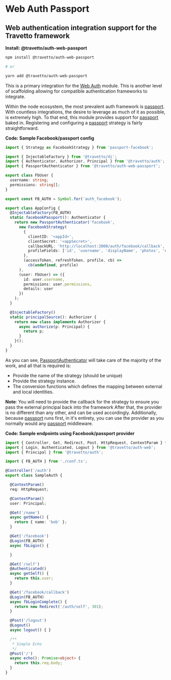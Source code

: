 <!-- This file was generated by @travetto/doc and should not be modified directly -->
<!-- Please modify https://github.com/travetto/travetto/tree/main/module/auth-web-passport/DOC.tsx and execute "npx trv doc" to rebuild -->
# Web Auth Passport

## Web authentication integration support for the Travetto framework

**Install: @travetto/auth-web-passport**
```bash
npm install @travetto/auth-web-passport

# or

yarn add @travetto/auth-web-passport
```

This is a primary integration for the [Web Auth](https://github.com/travetto/travetto/tree/main/module/auth-web#readme "Web authentication integration support for the Travetto framework") module.  This is another level of scaffolding allowing for compatible authentication frameworks to integrate. 

Within the node ecosystem, the most prevalent auth framework is [passport](http://passportjs.org).  With countless integrations, the desire to leverage as much of it as possible, is extremely high. To that end, this module provides support for [passport](http://passportjs.org) baked in. Registering and configuring a [passport](http://passportjs.org) strategy is fairly straightforward.

**Code: Sample Facebook/passport config**
```typescript
import { Strategy as FacebookStrategy } from 'passport-facebook';

import { InjectableFactory } from '@travetto/di';
import { Authenticator, Authorizer, Principal } from '@travetto/auth';
import { PassportAuthenticator } from '@travetto/auth-web-passport';

export class FbUser {
  username: string;
  permissions: string[];
}

export const FB_AUTH = Symbol.for('auth_facebook');

export class AppConfig {
  @InjectableFactory(FB_AUTH)
  static facebookPassport(): Authenticator {
    return new PassportAuthenticator('facebook',
      new FacebookStrategy(
        {
          clientID: '<appId>',
          clientSecret: '<appSecret>',
          callbackURL: 'http://localhost:3000/auth/facebook/callback',
          profileFields: ['id', 'username', 'displayName', 'photos', 'email'],
        },
        (accessToken, refreshToken, profile, cb) =>
          cb(undefined, profile)
      ),
      (user: FbUser) => ({
        id: user.username,
        permissions: user.permissions,
        details: user
      })
    );
  }

  @InjectableFactory()
  static principalSource(): Authorizer {
    return new class implements Authorizer {
      async authorize(p: Principal) {
        return p;
      }
    }();
  }
}
```

As you can see, [PassportAuthenticator](https://github.com/travetto/travetto/tree/main/module/auth-web-passport/src/authenticator.ts#L17) will take care of the majority of the work, and all that is required is:
   *  Provide the name of the strategy (should be unique)
   *  Provide the strategy instance.
   *  The conversion functions which defines the mapping between external and local identities.

**Note**: You will need to provide the callback for the strategy to ensure you pass the external principal back into the framework
After that, the provider is no different than any other, and can be used accordingly.  Additionally, because [passport](http://passportjs.org) runs first, in it's entirety, you can use the provider as you normally would any [passport](http://passportjs.org) middleware.

**Code: Sample endpoints using Facebook/passport provider**
```typescript
import { Controller, Get, Redirect, Post, HttpRequest, ContextParam } from '@travetto/web';
import { Login, Authenticated, Logout } from '@travetto/auth-web';
import { Principal } from '@travetto/auth';

import { FB_AUTH } from './conf.ts';

@Controller('/auth')
export class SampleAuth {

  @ContextParam()
  req: HttpRequest;

  @ContextParam()
  user: Principal;

  @Get('/name')
  async getName() {
    return { name: 'bob' };
  }

  @Get('/facebook')
  @Login(FB_AUTH)
  async fbLogin() {

  }

  @Get('/self')
  @Authenticated()
  async getSelf() {
    return this.user;
  }

  @Get('/facebook/callback')
  @Login(FB_AUTH)
  async fbLoginComplete() {
    return new Redirect('/auth/self', 301);
  }

  @Post('/logout')
  @Logout()
  async logout() { }

  /**
   * Simple Echo
   */
  @Post('/')
  async echo(): Promise<object> {
    return this.req.body;
  }
}
```

